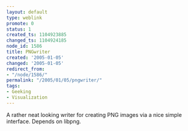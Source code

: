 ```yaml
---
layout: default
type: weblink
promote: 0
status: 1
created_ts: 1104923885
changed_ts: 1104924185
node_id: 1586
title: PNGwriter
created: '2005-01-05'
changed: '2005-01-05'
redirect_from:
- "/node/1586/"
permalink: "/2005/01/05/pngwriter/"
tags:
- Geeking
- Visualization
---
```

A rather neat looking writer for creating PNG images via a nice simple interface.  Depends on libpng.
